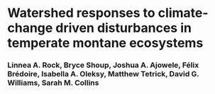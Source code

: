 # Watershed responses to climate-change driven disturbances in temperate montane ecosystems 

### Linnea A. Rock, Bryce Shoup, Joshua A. Ajowele, Félix Brédoire, Isabella A. Oleksy, Matthew Tetrick, David G. Williams, Sarah M. Collins
